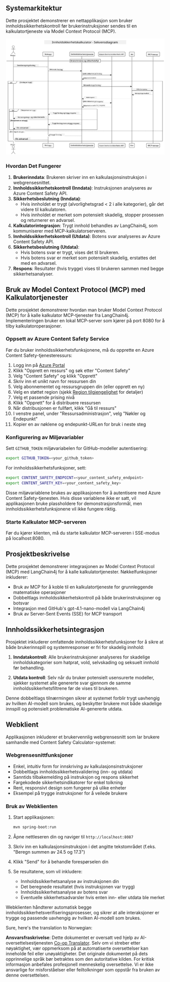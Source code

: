 <!--
CO_OP_TRANSLATOR_METADATA:
{
  "original_hash": "e5ea5e7582f70008ea9bec3b3820f20a",
  "translation_date": "2025-05-17T14:28:01+00:00",
  "source_file": "04-PracticalImplementation/samples/java/containerapp/README.md",
  "language_code": "no"
}
-->
## Systemarkitektur

Dette prosjektet demonstrerer en nettapplikasjon som bruker innholdssikkerhetskontroll før brukerinstruksjoner sendes til en kalkulatortjeneste via Model Context Protocol (MCP).

![Systemarkitektur Diagram](../../../../../../translated_images/plant.84b061907411570c4d69e747b3f5569a0783a9b3e7b81a8e0ffee5a0a459f312.no.png)

### Hvordan Det Fungerer

1. **Brukerinndata**: Brukeren skriver inn en kalkulasjonsinstruksjon i webgrensesnittet.
2. **Innholdssikkerhetskontroll (Inndata)**: Instruksjonen analyseres av Azure Content Safety API.
3. **Sikkerhetsbeslutning (Inndata)**:
   - Hvis innholdet er trygt (alvorlighetsgrad < 2 i alle kategorier), går det videre til kalkulatoren.
   - Hvis innholdet er merket som potensielt skadelig, stopper prosessen og returnerer en advarsel.
4. **Kalkulatorintegrasjon**: Trygt innhold behandles av LangChain4j, som kommuniserer med MCP-kalkulatorserveren.
5. **Innholdssikkerhetskontroll (Utdata)**: Botens svar analyseres av Azure Content Safety API.
6. **Sikkerhetsbeslutning (Utdata)**:
   - Hvis botens svar er trygt, vises det til brukeren.
   - Hvis botens svar er merket som potensielt skadelig, erstattes det med en advarsel.
7. **Respons**: Resultater (hvis trygge) vises til brukeren sammen med begge sikkerhetsanalyser.

## Bruk av Model Context Protocol (MCP) med Kalkulatortjenester

Dette prosjektet demonstrerer hvordan man bruker Model Context Protocol (MCP) for å kalle kalkulator MCP-tjenester fra LangChain4j. Implementeringen bruker en lokal MCP-server som kjører på port 8080 for å tilby kalkulatoroperasjoner.

### Oppsett av Azure Content Safety Service

Før du bruker innholdssikkerhetsfunksjonene, må du opprette en Azure Content Safety-tjenesteressurs:

1. Logg inn på [Azure Portal](https://portal.azure.com)
2. Klikk "Opprett en ressurs" og søk etter "Content Safety"
3. Velg "Content Safety" og klikk "Opprett"
4. Skriv inn et unikt navn for ressursen din
5. Velg abonnementet og ressursgruppen din (eller opprett en ny)
6. Velg en støttet region (sjekk [Region tilgjengelighet](https://azure.microsoft.com/en-us/global-infrastructure/services/?products=cognitive-services) for detaljer)
7. Velg et passende prising nivå
8. Klikk "Opprett" for å distribuere ressursen
9. Når distribusjonen er fullført, klikk "Gå til ressurs"
10. I venstre panel, under "Ressursadministrasjon", velg "Nøkler og Endepunkt"
11. Kopier en av nøklene og endepunkt-URLen for bruk i neste steg

### Konfigurering av Miljøvariabler

Sett `GITHUB_TOKEN` miljøvariabelen for GitHub-modeller autentisering:
```sh
export GITHUB_TOKEN=<your_github_token>
```

For innholdssikkerhetsfunksjoner, sett:
```sh
export CONTENT_SAFETY_ENDPOINT=<your_content_safety_endpoint>
export CONTENT_SAFETY_KEY=<your_content_safety_key>
```

Disse miljøvariablene brukes av applikasjonen for å autentisere med Azure Content Safety-tjenesten. Hvis disse variablene ikke er satt, vil applikasjonen bruke plassholdere for demonstrasjonsformål, men innholdssikkerhetsfunksjonene vil ikke fungere riktig.

### Starte Kalkulator MCP-serveren

Før du kjører klienten, må du starte kalkulator MCP-serveren i SSE-modus på localhost:8080.

## Prosjektbeskrivelse

Dette prosjektet demonstrerer integrasjonen av Model Context Protocol (MCP) med LangChain4j for å kalle kalkulatortjenester. Nøkkelfunksjoner inkluderer:

- Bruk av MCP for å koble til en kalkulatortjeneste for grunnleggende matematiske operasjoner
- Dobbeltlags innholdssikkerhetskontroll på både brukerinstruksjoner og botsvar
- Integrasjon med GitHub's gpt-4.1-nano-modell via LangChain4j
- Bruk av Server-Sent Events (SSE) for MCP transport

## Innholdssikkerhetsintegrasjon

Prosjektet inkluderer omfattende innholdssikkerhetsfunksjoner for å sikre at både brukerinnspill og systemresponser er fri for skadelig innhold:

1. **Inndatakontroll**: Alle brukerinstruksjoner analyseres for skadelige innholdskategorier som hatprat, vold, selvskading og seksuelt innhold før behandling.

2. **Utdata kontroll**: Selv når du bruker potensielt usensurerte modeller, sjekker systemet alle genererte svar gjennom de samme innholdssikkerhetsfiltrene før de vises til brukeren.

Denne dobbeltlags tilnærmingen sikrer at systemet forblir trygt uavhengig av hvilken AI-modell som brukes, og beskytter brukere mot både skadelige innspill og potensielt problematiske AI-genererte utdata.

## Webklient

Applikasjonen inkluderer et brukervennlig webgrensesnitt som lar brukere samhandle med Content Safety Calculator-systemet:

### Webgrensesnittfunksjoner

- Enkel, intuitiv form for innskriving av kalkulasjonsinstruksjoner
- Dobbeltlags innholdssikkerhetsvalidering (inn- og utdata)
- Sanntids tilbakemelding på instruksjon og respons sikkerhet
- Fargekodede sikkerhetsindikatorer for enkel tolkning
- Rent, responsivt design som fungerer på ulike enheter
- Eksempel på trygge instruksjoner for å veilede brukere

### Bruk av Webklienten

1. Start applikasjonen:
   ```sh
   mvn spring-boot:run
   ```

2. Åpne nettleseren din og naviger til `http://localhost:8087`

3. Skriv inn en kalkulasjonsinstruksjon i det angitte tekstområdet (f.eks. "Beregn summen av 24.5 og 17.3")

4. Klikk "Send" for å behandle forespørselen din

5. Se resultatene, som vil inkludere:
   - Innholdssikkerhetsanalyse av instruksjonen din
   - Det beregnede resultatet (hvis instruksjonen var trygg)
   - Innholdssikkerhetsanalyse av botens svar
   - Eventuelle sikkerhetsadvarsler hvis enten inn- eller utdata ble merket

Webklienten håndterer automatisk begge innholdssikkerhetsverifiseringsprosesser, og sikrer at alle interaksjoner er trygge og passende uavhengig av hvilken AI-modell som brukes.

Sure, here's the translation to Norwegian:

**Ansvarsfraskrivelse**: 
Dette dokumentet er oversatt ved hjelp av AI-oversettelsestjenesten [Co-op Translator](https://github.com/Azure/co-op-translator). Selv om vi streber etter nøyaktighet, vær oppmerksom på at automatiserte oversettelser kan inneholde feil eller unøyaktigheter. Det originale dokumentet på dets opprinnelige språk bør betraktes som den autoritative kilden. For kritisk informasjon anbefales profesjonell menneskelig oversettelse. Vi er ikke ansvarlige for misforståelser eller feiltolkninger som oppstår fra bruken av denne oversettelsen.